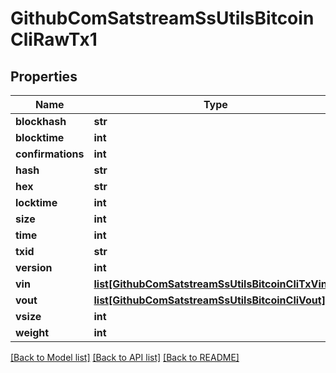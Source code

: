 # GithubComSatstreamSsUtilsBitcoinCliRawTx1

## Properties
Name | Type | Description | Notes
------------ | ------------- | ------------- | -------------
**blockhash** | **str** |  | [optional] 
**blocktime** | **int** |  | [optional] 
**confirmations** | **int** |  | [optional] 
**hash** | **str** |  | [optional] 
**hex** | **str** |  | [optional] 
**locktime** | **int** |  | [optional] 
**size** | **int** |  | [optional] 
**time** | **int** |  | [optional] 
**txid** | **str** |  | [optional] 
**version** | **int** |  | [optional] 
**vin** | [**list[GithubComSatstreamSsUtilsBitcoinCliTxVin1]**](GithubComSatstreamSsUtilsBitcoinCliTxVin1.md) |  | [optional] 
**vout** | [**list[GithubComSatstreamSsUtilsBitcoinCliVout]**](GithubComSatstreamSsUtilsBitcoinCliVout.md) |  | [optional] 
**vsize** | **int** |  | [optional] 
**weight** | **int** |  | [optional] 

[[Back to Model list]](../README.md#documentation-for-models) [[Back to API list]](../README.md#documentation-for-api-endpoints) [[Back to README]](../README.md)

